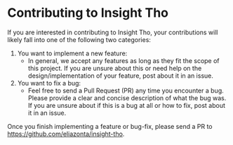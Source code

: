 # Contributing to Insight Tho

If you are interested in contributing to Insight Tho, your contributions will likely fall into one of the following two categories:

1. You want to implement a new feature:
    -  In general, we accept any features as long as they fit the scope of this project. If you are unsure about this or need help on the design/implementation of your feature, post about it in an issue.
2. You want to fix a bug:
    - Feel free to send a Pull Request (PR) any time you encounter a bug. Please provide a clear and concise description of what the bug was. If you are unsure about if this is a bug at all or how to fix, post about it in an issue.

Once you finish implementing a feature or bug-fix, please send a PR to https://github.com/eliazonta/insight-tho.